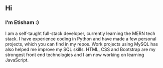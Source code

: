 ## Hi 
### I’m Etisham :)

I am a self-taught full-stack developer, currently learning the MERN tech stack. I have experience coding in Python and have made a few personal projects, which you can find in my repos. Work projects using MySQL has also helped me improve my SQL skills. HTML, CSS and Bootstrap are my strongest front end technologies and I am now working on learning JavaScript.


<!---
hussaine1/hussaine1 is a ✨ special ✨ repository because its `README.md` (this file) appears on your GitHub profile.
You can click the Preview link to take a look at your changes.
--->
